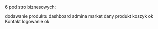 6 pod stro biznesowych: 

dodawanie produktu 
dashboard admina 
market
dany produkt 
koszyk ok
Kontakt
logowanie ok